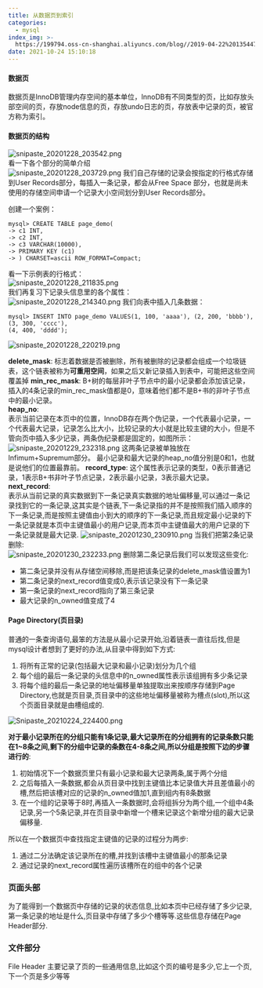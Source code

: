 ```yaml
---
title: 从数据页到索引
categories:
  - mysql
index_img: >-
  https://199794.oss-cn-shanghai.aliyuncs.com/blog//2019-04-22%20135447_gaitubao_1600x900_1604366529483.jpg
date: 2021-10-24 15:10:18
---
```



#### 数据页

数据页是InnoDB管理内存空间的基本单位，InnoDB有不同类型的页，比如存放头部空间的页，存放node信息的页，存放undo日志的页，存放表中记录的页，被官方称为索引。  


#### 数据页的结构 

![snipaste_20201228_203542.png](https://199794.oss-cn-shanghai.aliyuncs.com/blog//snipaste_20201228_203542_1609158949200.png)  
看一下各个部分的简单介绍  
![snipaste_20201228_203729.png](https://199794.oss-cn-shanghai.aliyuncs.com/blog//snipaste_20201228_203729_1609159062208.png)
我们自己存储的记录会按指定的行格式存储到User Records部分，每插入一条记录，都会从Free Space 部分，也就是尚未使用的存储空间申请一个记录大小空间划分到User Records部分。  

创建一个案例： 
```
mysql> CREATE TABLE page_demo(
-> c1 INT,
-> c2 INT,
-> c3 VARCHAR(10000),
-> PRIMARY KEY (c1)
-> ) CHARSET=ascii ROW_FORMAT=Compact;
```
看一下示例表的行格式：  
![snipaste_20201228_211835.png](https://199794.oss-cn-shanghai.aliyuncs.com/blog//snipaste_20201228_211835_1609161553051.png)  
我们再复习下记录头信息里的各个属性：  
![snipaste_20201228_214340.png](https://199794.oss-cn-shanghai.aliyuncs.com/blog//snipaste_20201228_214340_1609163036258.png)
我们向表中插入几条数据：  
```
mysql> INSERT INTO page_demo VALUES(1, 100, 'aaaa'), (2, 200, 'bbbb'), (3, 300, 'cccc'),
(4, 400, 'dddd');
```
![snipaste_20201228_220219.png](https://199794.oss-cn-shanghai.aliyuncs.com/blog//snipaste_20201228_220219_1609164157246.png)

**delete_mask**:
标志着数据是否被删除，所有被删除的记录都会组成一个垃圾链表，这个链表被称为**可重用空间**，如果之后又新记录插入到表中，可能把这些空间覆盖掉
**min_rec_mask**: 
B+树的每层非叶子节点中的最小记录都会添加该记录，插入的4条记录的min_rec_mask值都是0，意味着他们都不是B+书的非叶子节点中的最小记录。  
**heap_no**:  
 表示当前记录在本页中的位置，InnoDB存在两个伪记录，一个代表最小记录，一个代表最大记录，记录怎么比大小，比较记录的大小就是比较主键的大小，但是不管向页中插入多少记录，两条伪纪录都是固定的，如图所示： 
![snipaste_20201229_232318.png](https://199794.oss-cn-shanghai.aliyuncs.com/blog//snipaste_20201229_232318_1609255411366.png)
这两条记录被单独放在Infimum+Supremum部分。 最小记录和最大记录的heap_no值分别是0和1，也就是说他们的位置最靠前。
**record_type**:
这个属性表示记录的类型，0表示普通记录，1表示B+书非叶子节点记录，2表示最小记录，3表示最大记录。
**next_record**:  
表示从当前记录的真实数据到下一条记录真实数据的地址偏移量,可以通过一条记录找到它的一条记录,这其实是个链表,下一条记录指的并不是按照我们插入顺序的下一条记录,而是按照主键值由小到大的顺序的下一条记录,而且规定最小记录的下一条记录就是本页中主键值最小的用户记录,而本页中主键值最大的用户记录的下一条记录就是最大记录.
![snipaste_20201230_230910.png](https://199794.oss-cn-shanghai.aliyuncs.com/blog//snipaste_20201230_230910_1609340961966.png)
当我们把第2条记录删除:  
![snipaste_20201230_232233.png](https://199794.oss-cn-shanghai.aliyuncs.com/blog//snipaste_20201230_232233_1609341761316.png)
删除第二条记录后我们可以发现这些变化:  
- 第二条记录并没有从存储空间移除,而是把该条记录的delete_mask值设置为1
- 第二条记录的next_record值变成0,表示该记录没有下一条记录
- 第一条记录的next_record指向了第三条记录
- 最大记录的n_owned值变成了4  

#### Page Directory(页目录)  

普通的一条查询语句,最笨的方法是从最小记录开始,沿着链表一直往后找,但是mysql设计者想到了更好的办法,从目录中得到如下方式:  
1. 将所有正常的记录(包括最大记录和最小记录)划分为几个组
2. 每个组的最后一条记录的头信息中的n_owned属性表示该组拥有多少条记录
3. 将每个组的最后一条记录的地址偏移量单独提取出来按顺序存储到Page Directory,也就是页目录,页目录中的这些地址偏移量被称为槽点(slot),所以这个页面目录就是由槽组成的.  

![Snipaste_20210224_224400.png](http://oss.xiaokoua.cn/blog//Snipaste_2021-02-24_22-44-00_1614177884019.png)  

**对于最小记录所在的分组只能有1条记录,最大记录所在的分组拥有的记录条数只能在1~8条之间,剩下的分组中记录的条数在4-8条之间,所以分组是按照下边的步骤进行的**:  
1. 初始情况下一个数据页里只有最小记录和最大记录两条,属于两个分组
2. 之后每插入一条数据,都会从页目录中找到主键值比本记录值大并且差值最小的槽,然后把该槽对应的记录的n_owned值加1,直到组内有8条数据
3. 在一个组的记录等于8时,再插入一条数据时,会将组拆分为两个组,一个组中4条记录,另一个5条记录,并在页目录中新增一个槽来记录这个新增分组的最大记录偏移量.  

所以在一个数据页中查找指定主键值的记录的过程分为两步:
1. 通过二分法确定该记录所在的槽,并找到该槽中主键值最小的那条记录 
2. 通过记录的next_record属性遍历该槽所在的组中的各个记录 

### 页面头部  
为了能得到一个数据页中存储的记录的状态信息,比如本页中已经存储了多少记录,第一条记录的地址是什么,页目录中存储了多少个槽等等.这些信息存储在Page Header部分.

### 文件部分 
File Header 主要记录了页的一些通用信息,比如这个页的编号是多少,它上一个页,下一个页是多少等等




